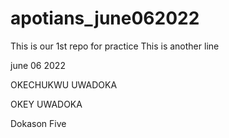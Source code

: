 # apotians_june062022
This is our 1st repo for practice
This is another line

june 06 2022

OKECHUKWU UWADOKA

OKEY UWADOKA

Dokason Five
